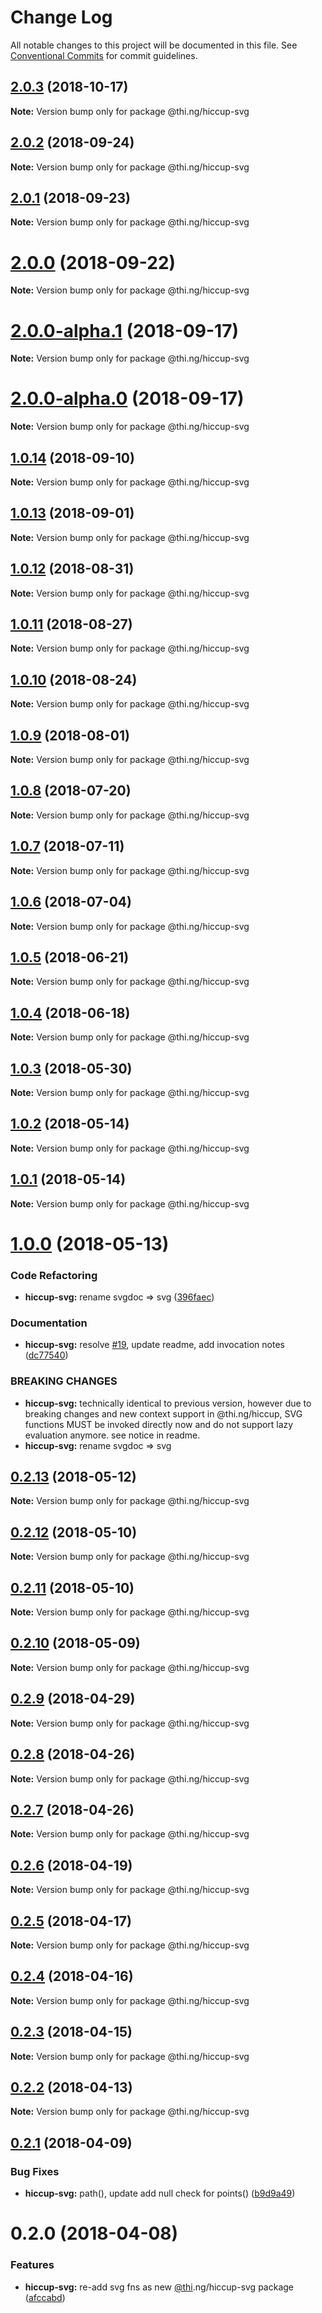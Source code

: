 # Change Log

All notable changes to this project will be documented in this file.
See [Conventional Commits](https://conventionalcommits.org) for commit guidelines.

## [2.0.3](https://github.com/thi-ng/umbrella/compare/@thi.ng/hiccup-svg@2.0.2...@thi.ng/hiccup-svg@2.0.3) (2018-10-17)

**Note:** Version bump only for package @thi.ng/hiccup-svg





<a name="2.0.2"></a>
## [2.0.2](https://github.com/thi-ng/umbrella/compare/@thi.ng/hiccup-svg@2.0.1...@thi.ng/hiccup-svg@2.0.2) (2018-09-24)

**Note:** Version bump only for package @thi.ng/hiccup-svg





<a name="2.0.1"></a>
## [2.0.1](https://github.com/thi-ng/umbrella/compare/@thi.ng/hiccup-svg@2.0.0...@thi.ng/hiccup-svg@2.0.1) (2018-09-23)

**Note:** Version bump only for package @thi.ng/hiccup-svg





<a name="2.0.0"></a>
# [2.0.0](https://github.com/thi-ng/umbrella/compare/@thi.ng/hiccup-svg@2.0.0-alpha.1...@thi.ng/hiccup-svg@2.0.0) (2018-09-22)

**Note:** Version bump only for package @thi.ng/hiccup-svg





<a name="2.0.0-alpha.1"></a>
# [2.0.0-alpha.1](https://github.com/thi-ng/umbrella/compare/@thi.ng/hiccup-svg@2.0.0-alpha.0...@thi.ng/hiccup-svg@2.0.0-alpha.1) (2018-09-17)

**Note:** Version bump only for package @thi.ng/hiccup-svg





<a name="2.0.0-alpha.0"></a>
# [2.0.0-alpha.0](https://github.com/thi-ng/umbrella/compare/@thi.ng/hiccup-svg@2.0.0-alpha...@thi.ng/hiccup-svg@2.0.0-alpha.0) (2018-09-17)

**Note:** Version bump only for package @thi.ng/hiccup-svg





<a name="1.0.14"></a>
## [1.0.14](https://github.com/thi-ng/umbrella/compare/@thi.ng/hiccup-svg@1.0.13...@thi.ng/hiccup-svg@1.0.14) (2018-09-10)

**Note:** Version bump only for package @thi.ng/hiccup-svg





<a name="1.0.13"></a>
## [1.0.13](https://github.com/thi-ng/umbrella/compare/@thi.ng/hiccup-svg@1.0.12...@thi.ng/hiccup-svg@1.0.13) (2018-09-01)




**Note:** Version bump only for package @thi.ng/hiccup-svg

<a name="1.0.12"></a>
## [1.0.12](https://github.com/thi-ng/umbrella/compare/@thi.ng/hiccup-svg@1.0.11...@thi.ng/hiccup-svg@1.0.12) (2018-08-31)




**Note:** Version bump only for package @thi.ng/hiccup-svg

<a name="1.0.11"></a>
## [1.0.11](https://github.com/thi-ng/umbrella/compare/@thi.ng/hiccup-svg@1.0.10...@thi.ng/hiccup-svg@1.0.11) (2018-08-27)




**Note:** Version bump only for package @thi.ng/hiccup-svg

<a name="1.0.10"></a>
## [1.0.10](https://github.com/thi-ng/umbrella/compare/@thi.ng/hiccup-svg@1.0.9...@thi.ng/hiccup-svg@1.0.10) (2018-08-24)




**Note:** Version bump only for package @thi.ng/hiccup-svg

<a name="1.0.9"></a>
## [1.0.9](https://github.com/thi-ng/umbrella/compare/@thi.ng/hiccup-svg@1.0.8...@thi.ng/hiccup-svg@1.0.9) (2018-08-01)




**Note:** Version bump only for package @thi.ng/hiccup-svg

<a name="1.0.8"></a>
## [1.0.8](https://github.com/thi-ng/umbrella/compare/@thi.ng/hiccup-svg@1.0.7...@thi.ng/hiccup-svg@1.0.8) (2018-07-20)




**Note:** Version bump only for package @thi.ng/hiccup-svg

<a name="1.0.7"></a>
## [1.0.7](https://github.com/thi-ng/umbrella/compare/@thi.ng/hiccup-svg@1.0.6...@thi.ng/hiccup-svg@1.0.7) (2018-07-11)




**Note:** Version bump only for package @thi.ng/hiccup-svg

<a name="1.0.6"></a>
## [1.0.6](https://github.com/thi-ng/umbrella/compare/@thi.ng/hiccup-svg@1.0.5...@thi.ng/hiccup-svg@1.0.6) (2018-07-04)




**Note:** Version bump only for package @thi.ng/hiccup-svg

<a name="1.0.5"></a>
## [1.0.5](https://github.com/thi-ng/umbrella/compare/@thi.ng/hiccup-svg@1.0.4...@thi.ng/hiccup-svg@1.0.5) (2018-06-21)




**Note:** Version bump only for package @thi.ng/hiccup-svg

<a name="1.0.4"></a>
## [1.0.4](https://github.com/thi-ng/umbrella/compare/@thi.ng/hiccup-svg@1.0.3...@thi.ng/hiccup-svg@1.0.4) (2018-06-18)




**Note:** Version bump only for package @thi.ng/hiccup-svg

<a name="1.0.3"></a>
## [1.0.3](https://github.com/thi-ng/umbrella/compare/@thi.ng/hiccup-svg@1.0.2...@thi.ng/hiccup-svg@1.0.3) (2018-05-30)




**Note:** Version bump only for package @thi.ng/hiccup-svg

<a name="1.0.2"></a>
## [1.0.2](https://github.com/thi-ng/umbrella/compare/@thi.ng/hiccup-svg@1.0.1...@thi.ng/hiccup-svg@1.0.2) (2018-05-14)




**Note:** Version bump only for package @thi.ng/hiccup-svg

<a name="1.0.1"></a>
## [1.0.1](https://github.com/thi-ng/umbrella/compare/@thi.ng/hiccup-svg@1.0.0...@thi.ng/hiccup-svg@1.0.1) (2018-05-14)




**Note:** Version bump only for package @thi.ng/hiccup-svg

<a name="1.0.0"></a>
# [1.0.0](https://github.com/thi-ng/umbrella/compare/@thi.ng/hiccup-svg@0.2.13...@thi.ng/hiccup-svg@1.0.0) (2018-05-13)


### Code Refactoring

* **hiccup-svg:** rename svgdoc => svg ([396faec](https://github.com/thi-ng/umbrella/commit/396faec))


### Documentation

* **hiccup-svg:** resolve [#19](https://github.com/thi-ng/umbrella/issues/19), update readme, add invocation notes ([dc77540](https://github.com/thi-ng/umbrella/commit/dc77540))


### BREAKING CHANGES

* **hiccup-svg:** technically identical to previous version, however
due to breaking changes and new context support in @thi.ng/hiccup,
SVG functions MUST be invoked directly now and do not support lazy
evaluation anymore. see notice in readme.
* **hiccup-svg:** rename svgdoc => svg




<a name="0.2.13"></a>
## [0.2.13](https://github.com/thi-ng/umbrella/compare/@thi.ng/hiccup-svg@0.2.12...@thi.ng/hiccup-svg@0.2.13) (2018-05-12)




**Note:** Version bump only for package @thi.ng/hiccup-svg

<a name="0.2.12"></a>
## [0.2.12](https://github.com/thi-ng/umbrella/compare/@thi.ng/hiccup-svg@0.2.11...@thi.ng/hiccup-svg@0.2.12) (2018-05-10)




**Note:** Version bump only for package @thi.ng/hiccup-svg

<a name="0.2.11"></a>
## [0.2.11](https://github.com/thi-ng/umbrella/compare/@thi.ng/hiccup-svg@0.2.10...@thi.ng/hiccup-svg@0.2.11) (2018-05-10)




**Note:** Version bump only for package @thi.ng/hiccup-svg

<a name="0.2.10"></a>
## [0.2.10](https://github.com/thi-ng/umbrella/compare/@thi.ng/hiccup-svg@0.2.9...@thi.ng/hiccup-svg@0.2.10) (2018-05-09)




**Note:** Version bump only for package @thi.ng/hiccup-svg

<a name="0.2.9"></a>
## [0.2.9](https://github.com/thi-ng/umbrella/compare/@thi.ng/hiccup-svg@0.2.8...@thi.ng/hiccup-svg@0.2.9) (2018-04-29)




**Note:** Version bump only for package @thi.ng/hiccup-svg

<a name="0.2.8"></a>
## [0.2.8](https://github.com/thi-ng/umbrella/compare/@thi.ng/hiccup-svg@0.2.7...@thi.ng/hiccup-svg@0.2.8) (2018-04-26)




**Note:** Version bump only for package @thi.ng/hiccup-svg

<a name="0.2.7"></a>
## [0.2.7](https://github.com/thi-ng/umbrella/compare/@thi.ng/hiccup-svg@0.2.6...@thi.ng/hiccup-svg@0.2.7) (2018-04-26)




**Note:** Version bump only for package @thi.ng/hiccup-svg

<a name="0.2.6"></a>
## [0.2.6](https://github.com/thi-ng/umbrella/compare/@thi.ng/hiccup-svg@0.2.5...@thi.ng/hiccup-svg@0.2.6) (2018-04-19)




**Note:** Version bump only for package @thi.ng/hiccup-svg

<a name="0.2.5"></a>
## [0.2.5](https://github.com/thi-ng/umbrella/compare/@thi.ng/hiccup-svg@0.2.4...@thi.ng/hiccup-svg@0.2.5) (2018-04-17)




**Note:** Version bump only for package @thi.ng/hiccup-svg

<a name="0.2.4"></a>
## [0.2.4](https://github.com/thi-ng/umbrella/compare/@thi.ng/hiccup-svg@0.2.3...@thi.ng/hiccup-svg@0.2.4) (2018-04-16)




**Note:** Version bump only for package @thi.ng/hiccup-svg

<a name="0.2.3"></a>
## [0.2.3](https://github.com/thi-ng/umbrella/compare/@thi.ng/hiccup-svg@0.2.2...@thi.ng/hiccup-svg@0.2.3) (2018-04-15)




**Note:** Version bump only for package @thi.ng/hiccup-svg

<a name="0.2.2"></a>
## [0.2.2](https://github.com/thi-ng/umbrella/compare/@thi.ng/hiccup-svg@0.2.1...@thi.ng/hiccup-svg@0.2.2) (2018-04-13)




**Note:** Version bump only for package @thi.ng/hiccup-svg

<a name="0.2.1"></a>
## [0.2.1](https://github.com/thi-ng/umbrella/compare/@thi.ng/hiccup-svg@0.2.0...@thi.ng/hiccup-svg@0.2.1) (2018-04-09)


### Bug Fixes

* **hiccup-svg:** path(), update add null check for points() ([b9d9a49](https://github.com/thi-ng/umbrella/commit/b9d9a49))




<a name="0.2.0"></a>
# 0.2.0 (2018-04-08)


### Features

* **hiccup-svg:** re-add svg fns as new [@thi](https://github.com/thi).ng/hiccup-svg package ([afccabd](https://github.com/thi-ng/umbrella/commit/afccabd))
